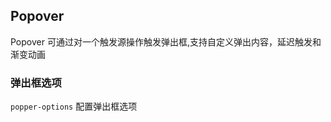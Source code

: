 <div class="demo-header">
<p class="overviewicon">
  <span class="wapi-navigation-steps"/>
</p>

## Popover

<nova-uxlink widget-name="Popover"></nova-uxlink>

Popover 可通过对一个触发源操作触发弹出框,支持自定义弹出内容，延迟触发和渐变动画
</div>

### 弹出框选项

`popper-options` 配置弹出框选项

<nova-demo-view link="popover/popper-options"></nova-demo-view>
